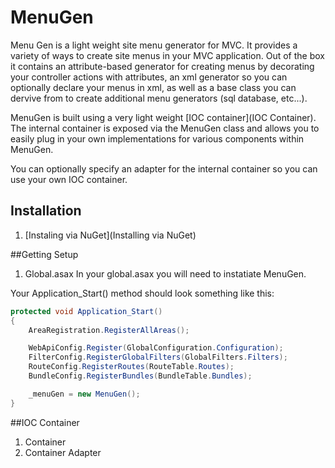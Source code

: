 MenuGen
=======

Menu Gen is a light weight site menu generator for MVC. It provides a variety of ways to create site menus in your MVC application.
Out of the box it contains an attribute-based generator for creating menus by decorating your controller actions with 
attributes, an xml generator so you can optionally declare your menus in xml, as well as a base class you can dervive from
to create additional menu generators (sql database, etc...).

MenuGen is built using a very light weight [IOC container](IOC Container). The internal container is exposed via the 
MenuGen class and allows you to easily plug in your own implementations for various components within MenuGen.

You can optionally specify an adapter for the internal container so you can use your own IOC container.

## Installation

1. [Instaling via NuGet](Installing via NuGet)

##Getting Setup

1. Global.asax
In your global.asax you will need to instatiate MenuGen.

Your Application_Start() method should look something like this:
``` c#
protected void Application_Start()
{
    AreaRegistration.RegisterAllAreas();

    WebApiConfig.Register(GlobalConfiguration.Configuration);
    FilterConfig.RegisterGlobalFilters(GlobalFilters.Filters);
    RouteConfig.RegisterRoutes(RouteTable.Routes);
    BundleConfig.RegisterBundles(BundleTable.Bundles);

    _menuGen = new MenuGen();
}
```

##IOC Container

1. Container
2. Container Adapter

